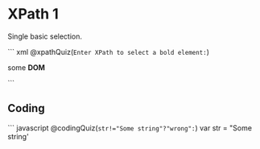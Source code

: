 <!-- 

import: https://cdn.jsdelivr.net/gh/Inflectra/rapise-documentation/scorm/common/xpathQuiz/README.md

import: https://cdn.jsdelivr.net/gh/Inflectra/rapise-documentation/scorm/common/codingQuiz/README.md

mode: Textbook

-->

# XPath 1

Single basic selection.

``` xml @xpathQuiz(`Enter XPath to select a bold element:`)
<p _root>
    some
    <b _correct>DOM</b>
</p>
```

## Coding


``` javascript @codingQuiz(`str!="Some string"?"wrong":`)
var str = "Some string'
```

